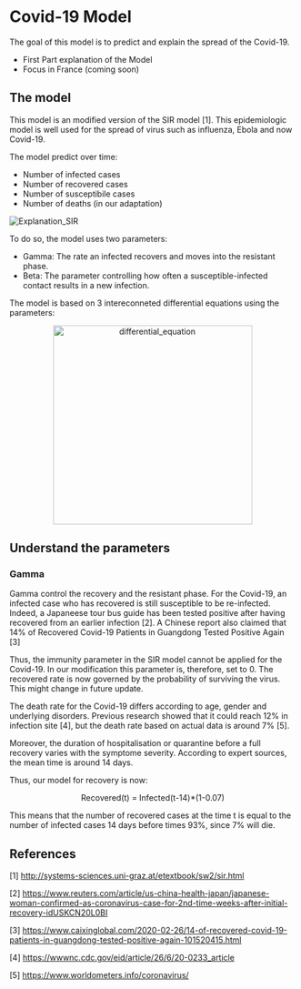 # Covid-19 Model

The goal of this model is to predict and explain the spread of the Covid-19. 

- First Part explanation of the Model
- Focus in France (coming soon)


## The model

This model is an modified version of the SIR model [1]. This epidemiologic model is well used for the spread of virus such as influenza, Ebola and now Covid-19.

The model predict over time: 

- Number of infected cases
- Number of recovered cases
- Number of susceptibile cases
- Number of deaths (in our adaptation)



![Explanation_SIR](https://user-images.githubusercontent.com/55028120/76786234-283d3f00-67b7-11ea-96f4-9fdf743e3325.png)

To do so, the model uses two parameters: 

- Gamma: The rate an infected recovers and moves into the resistant phase.
- Beta: The parameter controlling how often a susceptible-infected contact results in a new infection.

The model is based on 3 intereconneted differential equations using the parameters:

<p align="center">
<img width="350" alt="differential_equation" src="https://user-images.githubusercontent.com/55028120/76787601-b0244880-67b9-11ea-82b9-776a9efe16da.png">
</p>


## Understand the parameters
### Gamma

Gamma control the recovery and the resistant phase. For the Covid-19, an infected case who has recovered is still susceptible to be re-infected. Indeed, a Japaneese tour bus guide has been tested positive after having recovered from an earlier infection [2]. A Chinese report also claimed that 14% of Recovered Covid-19 Patients in Guangdong Tested Positive Again [3] 

Thus, the immunity parameter in the SIR model cannot be applied for the Covid-19. In our modification this parameter is, therefore, set to 0. The recovered rate is now governed by the probability of surviving the virus. This might change in future update. 

The death rate for the Covid-19 differs according to age, gender and underlying disorders. Previous research showed that it could reach 12% in infection site [4], but the death rate based on actual data is around 7% [5].

Moreover, the duration of hospitalisation or quarantine before a full recovery varies with the symptome severity. According to expert sources, the mean time is around 14 days. 

Thus, our model for recovery is now: 

<p align="center"> 
  Recovered(t) = Infected(t-14)*(1-0.07)
</p>

This means that the number of recovered cases at the time t is equal to the number of infected cases 14 days before times 93%, since 7% will die. 


## References 

[1] http://systems-sciences.uni-graz.at/etextbook/sw2/sir.html

[2] https://www.reuters.com/article/us-china-health-japan/japanese-woman-confirmed-as-coronavirus-case-for-2nd-time-weeks-after-initial-recovery-idUSKCN20L0BI

[3] https://www.caixinglobal.com/2020-02-26/14-of-recovered-covid-19-patients-in-guangdong-tested-positive-again-101520415.html

[4] https://wwwnc.cdc.gov/eid/article/26/6/20-0233_article

[5] https://www.worldometers.info/coronavirus/
